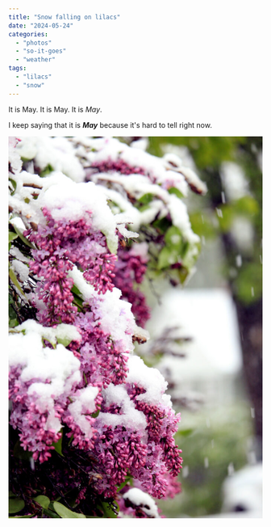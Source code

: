 ```yaml
---
title: "Snow falling on lilacs"
date: "2024-05-24"
categories: 
  - "photos"
  - "so-it-goes"
  - "weather"
tags: 
  - "lilacs"
  - "snow"
---
```


It is May. It is May. It is _May_.

I keep saying that it is _**May**_ because it's hard to tell right now.

[![Heavy wet snow on recently-bloomed lilacs -- white on purple](images/IMG_1486-2000-682x1024.jpg)](https://patrickjohanneson.com/wp-content/uploads/2024/05/IMG_1486-2000.jpg)
